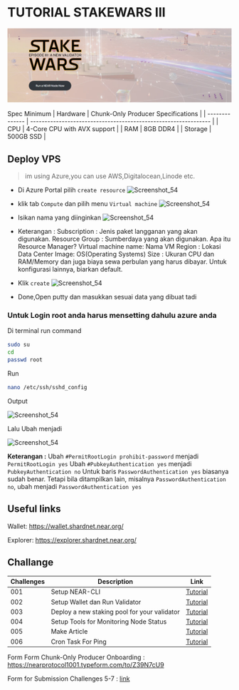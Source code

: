 # TUTORIAL STAKEWARS III

<p align="center">
<img src="https://github.com/edibavus/testnet/blob/main/stakewars%20III/image/banner.jpg?raw=true"  width="600px"/>
<p>

Spec Minimum
| Hardware       | Chunk-Only Producer  Specifications                                   |
| -------------- | ---------------------------------------------------------------       |
| CPU            | 4-Core CPU with AVX support                                           |
| RAM            | 8GB DDR4                                                              |
| Storage        | 500GB SSD                                                             |
 
## Deploy VPS
> im using Azure,you can use AWS,Digitalocean,Linode etc.

- Di Azure Portal pilih `create resource`
 ![Screenshot_54](https://cybernauts.web.id/wp-content/uploads/2022/01/11.png)
 
- klik tab `Compute` dan pilih menu `Virtual machine`
 ![Screenshot_54](https://cybernauts.web.id/wp-content/uploads/2022/01/image-4.png)
 
- Isikan nama yang diinginkan 
![Screenshot_54](https://cybernauts.web.id/wp-content/uploads/2022/01/image-7.png)
 - Keterangan :
Subscription : Jenis paket langganan yang akan digunakan.
Resource Group : Sumberdaya yang akan digunakan. Apa itu Resource Manager?
Virtual machine name: Nama VM
Region : Lokasi Data Center
Image: OS(Operating Systems)
Size : Ukuran CPU dan RAM/Memory dan juga biaya sewa perbulan yang harus dibayar.
Untuk konfigurasi lainnya, biarkan default.

- Klik `create`
![Screenshot_54](https://cybernauts.web.id/wp-content/uploads/2022/01/image-8-1024x595.png)
- Done,Open putty dan masukkan sesuai data yang dibuat tadi

### Untuk Login root anda harus mensetting dahulu azure anda
Di terminal run command
```bash
sudo su
cd
passwd root
```

Run
```bash
nano /etc/ssh/sshd_config

```
Output
 
 
![Screenshot_54](https://1.bp.blogspot.com/-pv4fTx0b9rQ/XzdmV9i_VPI/AAAAAAAAE7k/1LAAjZUkLEs8I4QKob3XHm67AbJgOdrlwCLcBGAsYHQ/w640-h551/permit%2Broot%2Blogin.png)

Lalu Ubah menjadi


![Screenshot_54](https://1.bp.blogspot.com/-es-U1WWiY38/XzdmcNKgD3I/AAAAAAAAE7o/5_msRds5uf0Mg9c59zO37pDu7tY5a4BRACLcBGAsYHQ/w640-h551/permit%2Broot%2Blogin%2Byes.png)

**Keterangan :**
Ubah `#PermitRootLogin prohibit-password` menjadi `PermitRootLogin yes`
Ubah `#PubkeyAuthentication yes` menjadi `PubkeyAuthentication no`
Untuk baris `PasswordAuthentication yes` biasanya sudah benar. Tetapi bila ditampilkan lain, misalnya `PasswordAuthentication no`, ubah menjadi `PasswordAuthentication yes`


## Useful links

Wallet: https://wallet.shardnet.near.org/

Explorer: https://explorer.shardnet.near.org/

## Challange

| Challenges | Description                             | Link                                                                              |
| ---------- | ------------------------------------- | --------------------------------------------------------------------------------- |
| 001        | Setup NEAR-CLI                        | [Tutorial](https://github.com/edibavus/testnet/blob/main/stakewars%20III/challange/1.md) |
| 002        | Setup Wallet dan Run Validator        | [Tutorial](https://github.com/edibavus/testnet/blob/main/stakewars%20III/challange/2.md) |
| 003        | Deploy a new staking pool for your validator                 | [Tutorial](https://github.com/edibavus/testnet/blob/main/stakewars%20III/challange/3.md) |
| 004        | Setup Tools for Monitoring Node Status        | [Tutorial](https://github.com/edibavus/testnet/blob/main/stakewars%20III/challange/4.md) |
| 005        | Make Article            | [Tutorial](https://github.com/near/stakewars-iii/blob/main/challenges/005.md "Tutorial") |
| 006        | Cron Task For Ping  | [Tutorial](https://github.com/edibavus/testnet/blob/main/stakewars%20III/challange/6.md) |



Form
Form Chunk-Only Producer Onboarding : https://nearprotocol1001.typeform.com/to/Z39N7cU9

Form for Submission Challenges 5-7	: [link](https://docs.google.com/forms/d/e/1FAIpQLScp9JEtpk1Fe2P9XMaS9Gl6kl9gcGVEp3A5vPdEgxkHx3ABjg/viewform "Form for Submission Challenges 5-7")
